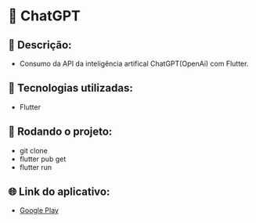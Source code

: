 # 🤖 ChatGPT


## 📝 Descrição:

* Consumo da API da inteligência artifical ChatGPT(OpenAi) com Flutter.

## 🔧 Tecnologias utilizadas:

* Flutter

## 🚀 Rodando o projeto:

* git clone
* flutter pub get
* flutter run

## 🌐 Link do aplicativo:

* [Google Play](https://play.google.com/store/apps/details?id=vcode.chatai&hl=pt_BR&gl=US)
